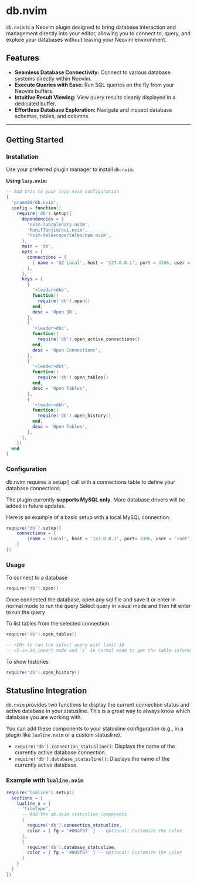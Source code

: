 # db.nvim

`db.nvim` is a Neovim plugin designed to bring database interaction and management directly into your editor, allowing you to connect to, query, and explore your databases without leaving your Neovim environment.

## Features

- **Seamless Database Connectivity:** Connect to various database systems directly within Neovim.
- **Execute Queries with Ease:** Run SQL queries on the fly from your Neovim buffers.
- **Intuitive Result Viewing:** View query results cleanly displayed in a dedicated buffer.
- **Effortless Database Exploration:** Navigate and inspect database schemas, tables, and columns.

---

## Getting Started

### Installation

Use your preferred plugin manager to install `db.nvim`.

**Using `lazy.nvim`:**

```lua
-- Add this to your lazy.nvim configuration
{
  'praem90/db.nvim',
  config = function()
    require('db').setup({
      dependencies = {
        'nvim-lua/plenary.nvim',
        'MunifTanjim/nui.nvim',
        'nvim-telescope/telescope.nvim',
      },
      main = 'db',
      opts = {
        connections = {
          { name = 'QZ Local', host = '127.0.0.1', port = 3306, user = 'root', password = 'hunter2', database = 'quartzy_development' },
        },
      },
      keys = {
        {
          '<leader>dbo',
          function()
            require('db').open()
          end,
          desc = 'Open DB',
        },
        {
          '<leader>dbc',
          function()
            require('db').open_active_connections()
          end,
          desc = 'Open Connections',
        },
        {
          '<leader>dbt',
          function()
            require('db').open_tables()
          end,
          desc = 'Open Tables',
        },
        {
          '<leader>dbh',
          function()
            require('db').open_history()
          end,
          desc = 'Open Tables',
        },
      },
    })
  end
}
```

### Configuration
db.nvim requires a setup() call with a connections table to define your database connections.

The plugin currently **supports MySQL only**. More database drivers will be added in future updates.

Here is an example of a basic setup with a local MySQL connection:

```lua
require('db').setup({
    connections = {
        {name = 'Local', host = '127.0.0.1', port= 3306, user = 'root', password = 'pass', database = 'test'}
    }
})
```

### Usage

To connect to a database
```lua
require('db').open()
```

Once connected the database, open any sql file and save it or enter in normal mode to run the query
Select query in visual mode and then hit enter to run the query

To list tables from the selected connection.


```lua
require('db').open_tables()

-- <CR> to run the select query with limit 10
-- <C-i> in insert mode and `i` in normal mode to get the table information
```
To show histories
```lua
require('db').open_history()
```

## Statusline Integration

`db.nvim` provides two functions to display the current connection status and active database in your statusline. This is a great way to always know which database you are working with.

You can add these components to your statusline configuration (e.g., in a plugin like `lualine.nvim` or a custom statusline).

  * `require('db').connection_statusline()`: Displays the name of the currently active database connection.
  * `require('db').database_statusline()`: Displays the name of the currently active database.

### Example with `lualine.nvim`

```lua
require('lualine').setup({
  sections = {
    lualine_x = {
      'filetype',
      -- Add the db.nvim statusline components
      {
        require('db').connection_statusline,
        color = { fg = '#00af5f' } -- Optional: Customize the color
      },
      {
        require('db').database_statusline,
        color = { fg = '#005f87' } -- Optional: Customize the color
      }
    }
  }
})
```

